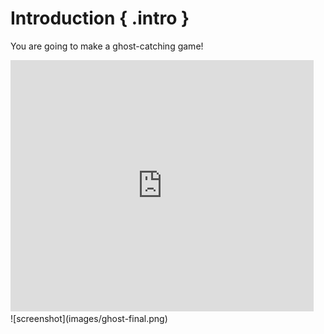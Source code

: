 # Introduction { .intro }

You are going to make a ghost-catching game!

<div class="scratch-preview">
  <iframe allowtransparency="true" width="485" height="402" src="https://scratch.mit.edu/projects/embed/60787262/?autostart=false" frameborder="0"></iframe>
</div>
![screenshot](images/ghost-final.png)
